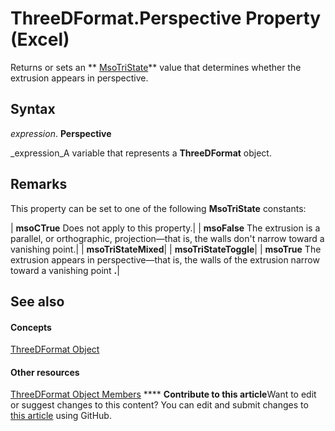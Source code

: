 
# ThreeDFormat.Perspective Property (Excel)

Returns or sets an  ** [MsoTriState](http://msdn.microsoft.com/library/2036cfc9-be7d-e05c-bec7-af05e3c3c515%28Office.15%29.aspx)** value that determines whether the extrusion appears in perspective.


## Syntax

 _expression_. **Perspective**

 _expression_A variable that represents a  **ThreeDFormat** object.


## Remarks

This property can be set to one of the following  **MsoTriState** constants:



| **msoCTrue** Does not apply to this property.|
| **msoFalse** The extrusion is a parallel, or orthographic, projection—that is, the walls don't narrow toward a vanishing point.|
| **msoTriStateMixed**|
| **msoTriStateToggle**|
| **msoTrue** The extrusion appears in perspective—that is, the walls of the extrusion narrow toward a vanishing point **.**|

## See also


#### Concepts


 [ThreeDFormat Object](9cb41236-6aba-4d6c-a54c-5e177657c8d1.md)
#### Other resources


 [ThreeDFormat Object Members](1693142f-53c2-1185-6162-9a99b3ae25d6.md)
****   **Contribute to this article**Want to edit or suggest changes to this content? You can edit and submit changes to  [this article](https://github.com/jhershey00/VBA_Excel_Test/OpenXMLCon/articles/9f31508e-c723-e55a-07a9-cef1bc526136.md) using GitHub.

